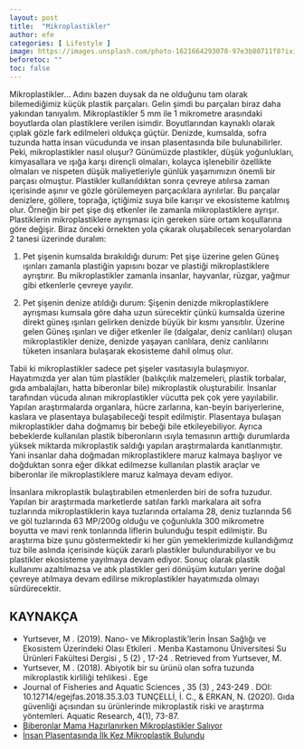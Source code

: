 ```yaml
---
layout: post
title:  "Mikroplastikler"
author: efe
categories: [ Lifestyle ]
image: https://images.unsplash.com/photo-1621664293078-97e3b80711f8?ixid=MnwxMjA3fDB8MHxwaG90by1wYWdlfHx8fGVufDB8fHx8&ixlib=rb-1.2.1&auto=format&fit=crop&w=750&q=80
beforetoc: ""
toc: false
---
```

Mikroplastikler… Adını bazen duysak da ne olduğunu tam olarak bilemediğimiz küçük plastik parçaları. Gelin şimdi bu parçaları biraz daha yakından tanıyalım. 
Mikroplastikler 5 mm ile 1 mikrometre arasındaki boyutlarda olan plastiklere verilen isimdir. Boyutlarından kaynaklı olarak çıplak gözle fark edilmeleri oldukça güçtür. Denizde, kumsalda, sofra tuzunda hatta insan vücudunda ve insan plasentasında bile bulunabilirler. Peki, mikroplastikler nasıl oluşur? Günümüzde plastikler, düşük yoğunlukları, kimyasallara ve ışığa karşı dirençli olmaları, kolayca işlenebilir özellikte olmaları ve nispeten düşük maliyetleriyle günlük yaşamımızın önemli bir parçası olmuştur. Plastikler kullanıldıktan sonra çevreye atılırsa zaman içerisinde aşınır ve gözle görülemeyen parçacıklara ayrılırlar. Bu parçalar denizlere, göllere, toprağa, içtiğimiz suya bile karışır ve ekosisteme katılmış olur. Örneğin bir pet şişe dış etkenler ile zamanla mikroplastiklere ayrışır. Plastiklerin mikroplastiklere ayrışması için gereken süre ortam koşullarına göre değişir. Biraz önceki örnekten yola çıkarak oluşabilecek senaryolardan 2 tanesi üzerinde duralım: 

1.	Pet şişenin kumsalda bırakıldığı durum: Pet şişe üzerine gelen Güneş ışınları zamanla plastiğin yapısını bozar ve plastiği mikroplastiklere ayrıştırır. Bu mikroplastikler zamanla insanlar, hayvanlar, rüzgar, yağmur gibi etkenlerle çevreye yayılır.

2.	Pet şişenin denize atıldığı durum: Şişenin denizde mikroplastiklere ayrışması kumsala göre daha uzun sürecektir çünkü kumsalda üzerine direkt güneş ışınları gelirken denizde büyük bir kısmı yansıtılır. Üzerine gelen Güneş ışınları ve diğer etkenler ile (dalgalar, deniz canlıları) oluşan mikroplastikler denize, denizde yaşayan canlılara, deniz canlılarını tüketen insanlara bulaşarak ekosisteme dahil olmuş olur.

Tabii ki mikroplastikler sadece pet şişeler vasıtasıyla bulaşmıyor. Hayatımızda yer alan tüm plastikler (balıkçılık malzemeleri, plastik torbalar, gıda ambalajları, hatta biberonlar bile) mikroplastik oluşturabilir. İnsanlar tarafından vücuda alınan mikroplastikler vücutta pek çok yere yayılabilir. Yapılan araştırmalarda organlara, hücre zarlarına, kan-beyin bariyerlerine, kaslara ve plasentaya bulaşabileceği tespit edilmiştir. Plasentaya bulaşan mikroplastikler daha doğmamış bir bebeği bile etkileyebiliyor. Ayrıca bebeklerde kullanılan plastik biberonların ısıyla temasının arttığı durumlarda yüksek miktarda mikroplastik saldığı yapılan araştırmalarda kanıtlanmıştır. Yani insanlar daha doğmadan mikroplastiklere maruz kalmaya başlıyor ve doğduktan sonra eğer dikkat edilmezse kullanılan plastik araçlar ve biberonlar ile mikroplastiklere maruz kalmaya devam ediyor.

İnsanlara mikroplastik bulaştırabilen etmenlerden biri de sofra tuzudur. Yapılan bir araştırmada marketlerde satılan farklı markalara ait sofra tuzlarında mikroplastiklerin kaya tuzlarında ortalama 28, deniz tuzlarında 56 ve göl tuzlarında 63 MP/200g olduğu ve çoğunlukla 300 mikrometre boyutta ve mavi renk tonlarında liflerin bulunduğu tespit edilmiştir. Bu araştırma bize şunu göstermektedir ki her gün yemeklerimizde kullandığımız tuz bile aslında içerisinde küçük zararlı plastikler bulundurabiliyor ve bu plastikler ekosisteme yayılmaya devam ediyor. 
Sonuç olarak plastik kullanımı azaltılmazsa ve atık plastikler geri dönüşüm kutuları yerine doğal çevreye atılmaya devam edilirse mikroplastikler hayatımızda olmayı sürdürecektir. 

## KAYNAKÇA
- Yurtsever, M . (2019). Nano- ve Mikroplastik’lerin İnsan Sağlığı ve Ekosistem Üzerindeki Olası Etkileri . Menba Kastamonu Üniversitesi Su Ürünleri Fakültesi Dergisi , 5 (2) , 17-24 . Retrieved from Yurtsever, M.  
- Yurtsever, M . (2018). Abiyotik bir su ürünü olan sofra tuzunda mikroplastik kirliliği tehlikesi . Ege 
- Journal of Fisheries and Aquatic Sciences , 35 (3) , 243-249 . DOI: 10.12714/egejfas.2018.35.3.03 
TUNÇELLİ, İ. C., & ERKAN, N. (2020). Gıda güvenliği açısından su ürünlerinde mikroplastik riski ve araştırma yöntemleri. Aquatic Research, 4(1), 73-87. 
- [Biberonlar Mama Hazırlanırken Mikroplastikler Salıyor](https://www.aa.com.tr/tr/saglik/biberonlar-mama-hazirlanirken-mikroplastikler-saliyor/2012585  )
- [İnsan Plasentasında İlk Kez Mikroplastik Bulundu](https://evrimagaci.org/insan-plasentasinda-ilk-kez-mikroplastik-bulundu-10255#  )

